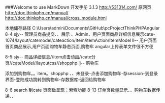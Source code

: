 ###Welcome to use MarkDown
开发手册 3.1.3
http://531314.com/ 
原网页
http://doc.thinkphp.cn/manual/
http://doc.thinkphp.cn/manual/cross_module.html

本地储存路径
C:\Users\admin\Documents\GitHub\pcProjectThinkPHPAngular
8-4 sjy-- 管理员商品提交、、展示 、Admin、用户页面商品详细信息展示cate-1074/layout/catemodel/cateaction/Item/itemAction/ItemModel
	ll--  用户页面首页商品展示,用户页面购物车静态页面,购物车
	angular上传表单文件很不方便

8-5 sjy-- 商品详细信息//item点击动画//cate分页//cateModel//layoutcss//shopphp
	lj-- 购物车
	
添加到购物车。。item。shopphp 、、未登录-点击添加购物车-存session-到登录界面-登陆成功跳转到购物车-存数据库-返回给购物车

8-6 search 到cate 页面做呈现；索索功能
8-13 订单页数量显示、、购物车数据传递、、